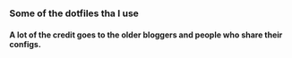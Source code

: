 ### Some of the dotfiles tha I use 
#### A lot of the credit goes to the older bloggers and people who share their configs.


